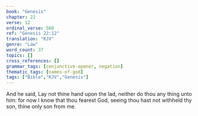```yaml
---
book: "Genesis"
chapter: 22
verse: 12
ordinal_verse: 560
ref: "Genesis 22:12"
translation: "KJV"
genre: "Law"
word_count: 37
topics: []
cross_references: []
grammar_tags: [conjunctive-opener, negation]
thematic_tags: [names-of-god]
tags: ["Bible","KJV","Genesis"]
---
```

And he said, Lay not thine hand upon the lad, neither do thou any thing unto him: for now I know that thou fearest God, seeing thou hast not withheld thy son, thine only son from me.
